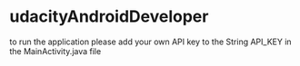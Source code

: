 # udacityAndroidDeveloper
to run the application please add your own API key to the String API_KEY in the MainActivity.java file
